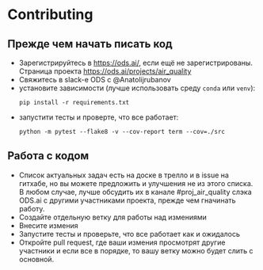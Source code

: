 # Contributing
## Прежде чем начать писать код
- Зарегистрируйтесь в https://ods.ai/, если ещё не зарегистрированы. Страница проекта https://ods.ai/projects/air_quality
- Свяжитесь в slack-е ODS с @Anatolijrubanov
- установите зависимости (лучше использовать среду ```conda``` или ```venv```):
  ```
  pip install -r requirements.txt
  ```
- запустити тесты и проверте, что все работает:
  ```
  python -m pytest --flake8 -v --cov-report term --cov=./src
  ```
## Работа с кодом
- Список актуальных задач есть на доске в трелло и в issue на гитхабе, но вы можете предложить и улучшения не из этого списка. В любом случае, лучше обсудить их в канале #proj_air_quality слэка ODS.ai с другими участниками проекта, прежде чем гначинать работу.
- Создайте отдельную ветку для работы над измениями
- Внесите измения
- Запустите тесты и проверьте, что все работает как и ожидалось
- Откройте pull request, где ваши измения просмотрят другие участники и если все в порядке, то вашу ветку можно будет слить с основной.
